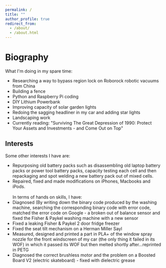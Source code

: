 ```yaml
---
permalink: /
title: ""
author_profile: true
redirect_from: 
  - /about/
  - /about.html
---
```

<script src="https://unpkg.com/typed.js@2.1.0/dist/typed.umd.js"></script>

  <!-- Element to contain animated typing -->
  <span id="element"></span>

  <!-- Load library from the CDN -->
  <script src="https://unpkg.com/typed.js@2.1.0/dist/typed.umd.js"></script>

  <!-- Setup and start animation! -->
  <script>
    var typed = new Typed('#element', {
      strings: ['', '<strong>Please check out my Projects and Publications (Academic and Legal) above </strong>'],
      typeSpeed: 80, loop: true, loopCount: Infinity
    });
  </script>


Biography
======
What I'm doing in my spare time: <br>
- Researching a way to bypass region lock on Roborock robotic vacuums from China
- Building a fence
- Python and Raspberry Pi coding
- DIY Lithium Powerbank
- Improving capacity of solar garden lights
- Redoing the sagging headliner in my car and adding star lights
- Landscaping work
- Currently reading: "Surviving The Great Depression of 1990: Protect Your Assets and Investments - and Come Out on Top"

Interests
------
Some other interests I have are:
- Repurposing old battery packs such as disassembling old laptop battery packs or power tool battery packs, capacity testing each cell and then repackaging and spot welding a new battery pack out of mixed cells.
- Repaired, fixed and made modifications on iPhones, Macbooks and iPods. <br> <br>
In terms of hands on skills, I have:
- Diagnosed (By writing down the binary code produced by the washing machine, searching the corresponding binary code with error code, matched the error code on Google - a broken out of balance sensor and fixed the Fisher & Paykel washing machine with a new sensor
- Fixed a leaking Fisher & Paykel 2 door fridge freezer
- Fixed the seat tilt mechanism on a Herman Miller Sayl
- Measured, designed and printed a part in PLA+ of the window spray nozzle for the front windscreen of my car (the only thing it failed in its WOF) in which it passed its WOF but then melted shortly after...reprinted in PETG
- Diagnosed the correct brushless motor and the problem on a Boosted Board V2 (electric skateboard) - fixed with dielectric grease  



